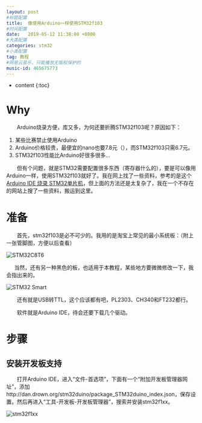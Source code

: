 ```yaml
---
layout: post
#标题配置
title:  像使用Arduino一样使用STM32f103
#时间配置
date:   2019-05-12 11:38:00 +0800
#大类配置
categories: stm32
#小类配置
tag: 教程
#网易云音乐，只能播放无版权保护的
music-id: 465675773
---
```


* content
{:toc}
# Why

&emsp;&emsp;Arduino烧录方便，库又多，为何还要折腾STM32f103呢？原因如下：

1. 某些比赛禁止使用Arduino
2. Arduino价格较贵，最便宜的nano也要7.8元（），而STM32f103只需6.7元。
3. STM32f103性能比Arduino好很多很多...

&emsp;&emsp;但有个问题，就是STM32需要配置很多东西（寄存器什么的），要是可以像用Arduino一样，使用STM32f103就好了。我在网上找了一些资料，参考的是这个[Arduino IDE 烧录 STM32单片机](https://blog.csdn.net/jacka654321/article/details/82827925)，但上面的方法还是太复杂了，我在一个不存在的网站上搜了一些资料，搬运到这里。



# 准备

&emsp;&emsp;首先，stm32f103是必不可少的。我用的是淘宝上常见的最小系统板：（附上一张管脚图，方便以后查看）

![STM32C8T6](http://wiki.stm32duino.com/images/a/ae/Bluepillpinout.gif)

&ensp;&emsp;当然，还有另一种黑色的板，也适用于本教程，某些地方要微微修改一下，我会指出来的。

![STM32 Smart](http://controller.in.ua/image/cache/catalog/Tovar-foto/308/STM32_Smart_v2.0_1410_-_plata_razrabotchika_STM32F103C8T6_+_USB_provod-228x228.jpg)

&emsp;&emsp;还有就是USB转TTL，这个应该都有吧，PL2303、CH340和FT232都行。

&emsp;&emsp;软件就是Arduino IDE，待会还要下载几个驱动。



# 步骤

## 安装开发板支持

&emsp;&emsp;打开Arduino IDE，进入“文件-首选项”，下面有一个“附加开发板管理器网址”，添加http://dan.drown.org/stm32duino/package_STM32duino_index.json，保存设置。然后再进入“工具-开发板-开发板管理器”，搜索并安装stm32f1xx。

![stm32f1xx](https://2.bp.blogspot.com/-OiHlBh0lT6M/WhrsToMFv8I/AAAAAAAAIAo/4YK1PH75hNICc9eJjQFqcG8lPJRdlvrigCLcBGAs/s1600/arduino-ide-install-stm32.png)

